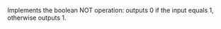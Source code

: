 
[comment]: # (BooleanCanvasModule)
Implements the boolean NOT operation: outputs 0 if the input equals 1, otherwise outputs 1.
